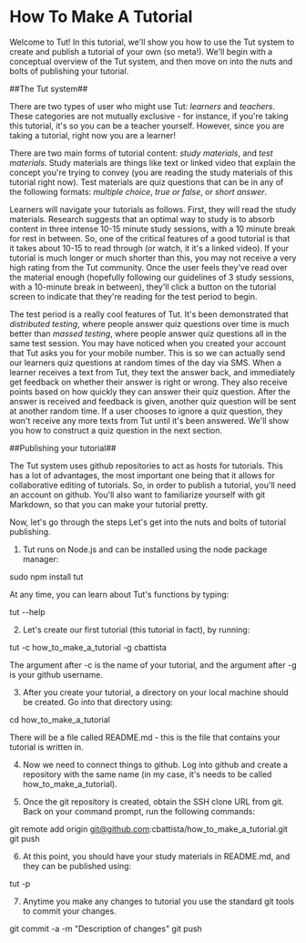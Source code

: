 How To Make A Tutorial
============

Welcome to Tut! In this tutorial, we'll show you how to use the Tut system to create and publish a tutorial of your own (so meta!).  We'll begin with a conceptual overview of the Tut system, and then move on into the nuts and bolts of publishing your tutorial.

##The Tut system##

There are two types of user who might use Tut:  _learners_ and _teachers_.  These categories are not mutually exclusive - for instance, if you're taking this tutorial, it's so you can be a teacher yourself.  However, since you are taking a tutorial, right now you are a learner!

There are two main forms of tutorial content:  _study materials_, and _test materials_.  Study materials are things like text or linked video that explain the concept you're trying to convey (you are reading the study materials of this tutorial right now).  Test materials are quiz questions that can be in any of the following formats:  _multiple choice_, _true or false_, or _short answer_.

Learners will navigate your tutorials as follows.  First, they will read the study materials.  Research suggests that an optimal way to study is to absorb content in three intense 10-15 minute study sessions, with a 10 minute break for rest in between.  So, one of the critical features of a good tutorial is that it takes about 10-15 to read through (or watch, it it's a linked video).  If your tutorial is much longer or much shorter than this, you may not receive a very high rating from the Tut community.  Once the user feels they've read over the material enough (hopefully following our guidelines of 3 study sessions, with a 10-minute break in between), they'll click a button on the tutorial screen to indicate that they're reading for the test period to begin.

The test period is a really cool features of Tut.  It's been demonstrated that _distributed testing_, where people answer quiz questions over time is much better than _massed testing_, where people answer quiz questions all in the same test session.  You may have noticed when you created your account that Tut asks you for your mobile number.  This is so we can actually send our learners quiz questions at random times of the day via SMS.   When a learner receives a text from Tut, they text the answer back, and immediately get feedback on whether their answer is right or wrong.  They also receive points based on how quickly they can answer their quiz question.  After the answer is received and feedback is given, another quiz question will be sent at another random time.  If a user chooses to ignore a quiz question, they won't receive any more texts from Tut until it's been answered.  We'll show you how to construct a quiz question in the next section.

##Publishing your tutorial##

The Tut system uses github repositories to act as hosts for tutorials.  This has a lot of advantages, the most important one being that it allows for collaborative editing of tutorials.  So, in order to publish a tutorial, you'll need an account on github.  You'll also want to familiarize yourself with git Markdown, so that you can make your tutorial pretty.

Now, let's go through the steps Let's get into the nuts and bolts of tutorial publishing.  

1.  Tut runs on Node.js and can be installed using the node package manager:

sudo npm install tut

At any time, you can learn about Tut's functions by typing:

tut --help

2.  Let's create our first tutorial (this tutorial in fact), by running:

tut -c how_to_make_a_tutorial -g cbattista

The argument after -c is the name of your tutorial, and the argument after -g is your github username.  

3.  After you create your tutorial, a directory on your local machine should be created.  Go into that directory using:

cd how_to_make_a_tutorial

There will be a file called README.md - this is the file that contains your tutorial is written in.

4.  Now we need to connect things to github.  Log into github and create a repository with the same name (in my case, it's needs to be called how_to_make_a_tutorial).

5.  Once the git repository is created, obtain the SSH clone URL from git.  Back on your command prompt, run the following commands:

git remote add origin git@github.com:cbattista/how_to_make_a_tutorial.git
git push

6.  At this point, you should have your study materials in README.md, and they can be published using:

tut -p

7.  Anytime you make any changes to tutorial you use the standard git tools to commit your changes.

git commit -a -m "Description of changes"
git push
